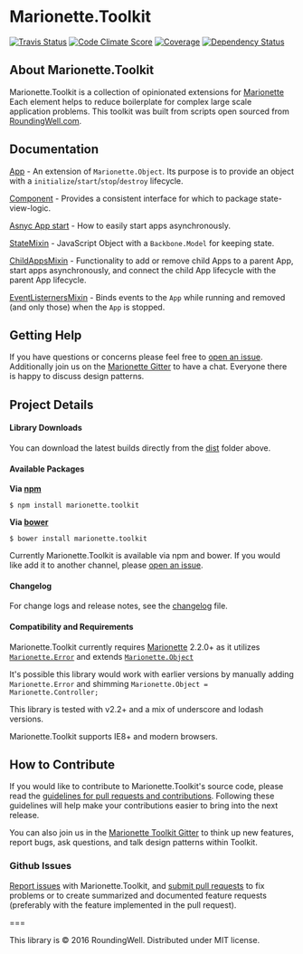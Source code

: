 Marionette.Toolkit
==================

[![Travis Status](http://img.shields.io/travis/RoundingWellOS/marionette.toolkit/master.svg?style=flat&amp;label=travis)](https://travis-ci.org/RoundingWellOS/marionette.toolkit) [![Code Climate Score](http://img.shields.io/codeclimate/github/RoundingWellOS/marionette.toolkit.svg?style=flat)](https://codeclimate.com/github/RoundingWellOS/marionette.toolkit) [![Coverage](http://img.shields.io/codeclimate/coverage/github/RoundingWellOS/marionette.toolkit.svg?style=flat)](https://codeclimate.com/github/RoundingWellOS/marionette.toolkit) [![Dependency Status](http://img.shields.io/david/RoundingWellOS/marionette.toolkit.svg?style=flat)](https://david-dm.org/RoundingWellOS/marionette.toolkit)


## About Marionette.Toolkit

Marionette.Toolkit is a collection of opinionated extensions for
[Marionette](http://marionettejs.com) Each element helps to reduce boilerplate
for complex large scale application problems.  This toolkit was
built from scripts open sourced from [RoundingWell.com](http://roundingwell.com).

## Documentation
  [App](./docs/app.md) - An extension of `Marionette.Object`. Its purpose is to provide an object with a `initialize`/`start`/`stop`/`destroy` lifecycle.

  [Component](./docs/component.md) - Provides a consistent interface for which to package state-view-logic.

  [Asnyc App start](./docs/async-app-start.md) - How to easily start apps asynchronously.

  [StateMixin](./docs/mixins/state.md) - JavaScript Object with a `Backbone.Model` for keeping state.

  [ChildAppsMixin](./docs/mixins/child-apps.md) - Functionality to add or remove child Apps to a parent App, start apps asynchronously, and connect the child App lifecycle with the parent App lifecycle.

  [EventListernersMixin](./docs/mixins/event-listeners.md) - Binds events to the `App` while running and removed (and only those) when the `App` is stopped.


## Getting Help

If you have questions or concerns please feel free to [open an issue](#github-issues).
Additionally join us on the [Marionette Gitter](https://gitter.im/marionettejs/backbone.marionette) to have a chat.
Everyone there is happy to discuss design patterns.


## Project Details

#### Library Downloads

You can download the latest builds directly from the [dist](https://github.com/RoundingWellOS/marionette.toolkit/tree/master/dist) folder above.

#### Available Packages

**Via [npm](https://www.npmjs.com/package/marionette.toolkit)**
```
$ npm install marionette.toolkit
```

**Via [bower](http://bower.io/search/?q=marionette.toolkit)**
```
$ bower install marionette.toolkit
```


Currently Marionette.Toolkit is available via npm and bower. If you would like add it to another channel, please
[open an issue](#github-issues).

#### Changelog

For change logs and release notes, see the [changelog](CHANGELOG.md) file.

#### Compatibility and Requirements

Marionette.Toolkit currently requires [Marionette](http://marionettejs.com) 2.2.0+ as it utilizes [`Marionette.Error`](https://github.com/marionettejs/backbone.marionette/blob/v2.2.0/src/marionette.error.js) and extends
[`Marionette.Object`](https://github.com/marionettejs/backbone.marionette/blob/master/docs/marionette.object.md)

It's possible this library would work with earlier versions by manually adding `Marionette.Error` and shimming
`Marionette.Object = Marionette.Controller;`


This library is tested with v2.2+ and a mix of underscore and lodash versions.

Marionette.Toolkit supports IE8+ and modern browsers.


## How to Contribute

If you would like to contribute to Marionette.Toolkit's source code, please read
the [guidelines for pull requests and contributions](CONTRIBUTING.md).
Following these guidelines will help make your contributions easier to
bring into the next release.

You can also join us in the [Marionette Toolkit Gitter](https://gitter.im/RoundingWellOS/marionette.toolkit) to think up new features, report bugs, ask questions, and talk design patterns within Toolkit.

### Github Issues

[Report issues](https://github.com/RoundingWellOS/marionette.toolkit/issues) with Marionette.Toolkit, and [submit pull requests](https://github.com/RoundingWellOS/marionette.toolkit/pulls) to fix problems or to
create summarized and documented feature requests (preferably with the feature implemented in the pull request).


===

This library is © 2016 RoundingWell. Distributed under MIT license.

